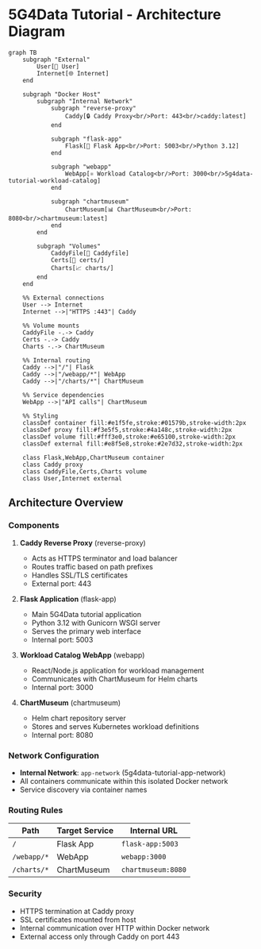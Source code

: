 # 5G4Data Tutorial - Architecture Diagram

```mermaid
graph TB
    subgraph "External"
        User[👤 User]
        Internet[🌐 Internet]
    end

    subgraph "Docker Host"
        subgraph "Internal Network"
            subgraph "reverse-proxy"
                Caddy[🔒 Caddy Proxy<br/>Port: 443<br/>caddy:latest]
            end
            
            subgraph "flask-app"
                Flask[🐍 Flask App<br/>Port: 5003<br/>Python 3.12]
            end
            
            subgraph "webapp"
                WebApp[⚛️ Workload Catalog<br/>Port: 3000<br/>5g4data-tutorial-workload-catalog]
            end
            
            subgraph "chartmuseum"
                ChartMuseum[📊 ChartMuseum<br/>Port: 8080<br/>chartmuseum:latest]
            end
        end
        
        subgraph "Volumes"
            CaddyFile[📄 Caddyfile]
            Certs[🔐 certs/]
            Charts[📈 charts/]
        end
    end

    %% External connections
    User --> Internet
    Internet -->|"HTTPS :443"| Caddy

    %% Volume mounts
    CaddyFile -.-> Caddy
    Certs -.-> Caddy
    Charts -.-> ChartMuseum

    %% Internal routing
    Caddy -->|"/"| Flask
    Caddy -->|"/webapp/*"| WebApp
    Caddy -->|"/charts/*"| ChartMuseum
    
    %% Service dependencies
    WebApp -->|"API calls"| ChartMuseum

    %% Styling
    classDef container fill:#e1f5fe,stroke:#01579b,stroke-width:2px
    classDef proxy fill:#f3e5f5,stroke:#4a148c,stroke-width:2px
    classDef volume fill:#fff3e0,stroke:#e65100,stroke-width:2px
    classDef external fill:#e8f5e8,stroke:#2e7d32,stroke-width:2px

    class Flask,WebApp,ChartMuseum container
    class Caddy proxy
    class CaddyFile,Certs,Charts volume
    class User,Internet external
```

## Architecture Overview

### Components

1. **Caddy Reverse Proxy** (reverse-proxy)
   - Acts as HTTPS terminator and load balancer
   - Routes traffic based on path prefixes
   - Handles SSL/TLS certificates
   - External port: 443

2. **Flask Application** (flask-app)
   - Main 5G4Data tutorial application
   - Python 3.12 with Gunicorn WSGI server
   - Serves the primary web interface
   - Internal port: 5003

3. **Workload Catalog WebApp** (webapp)
   - React/Node.js application for workload management
   - Communicates with ChartMuseum for Helm charts
   - Internal port: 3000

4. **ChartMuseum** (chartmuseum)
   - Helm chart repository server
   - Stores and serves Kubernetes workload definitions
   - Internal port: 8080

### Network Configuration

- **Internal Network**: `app-network` (5g4data-tutorial-app-network)
- All containers communicate within this isolated Docker network
- Service discovery via container names

### Routing Rules

| Path | Target Service | Internal URL |
|------|---------------|--------------|
| `/` | Flask App | `flask-app:5003` |
| `/webapp/*` | WebApp | `webapp:3000` |
| `/charts/*` | ChartMuseum | `chartmuseum:8080` |

### Security

- HTTPS termination at Caddy proxy
- SSL certificates mounted from host
- Internal communication over HTTP within Docker network
- External access only through Caddy on port 443